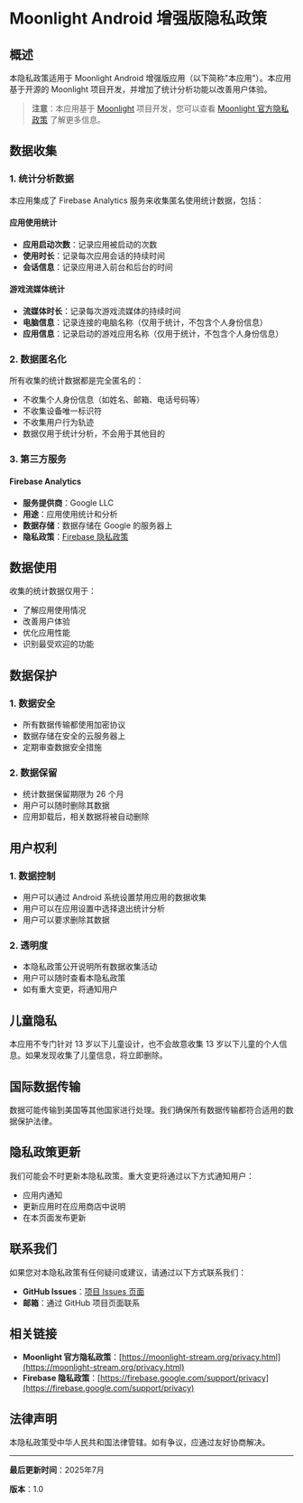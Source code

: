 # Moonlight Android 增强版隐私政策

## 概述

本隐私政策适用于 Moonlight Android 增强版应用（以下简称"本应用"）。本应用基于开源的 Moonlight 项目开发，并增加了统计分析功能以改善用户体验。

> **注意**：本应用基于 [Moonlight](https://moonlight-stream.org/) 项目开发，您可以查看 [Moonlight 官方隐私政策](https://moonlight-stream.org/privacy.html) 了解更多信息。

## 数据收集

### 1. 统计分析数据

本应用集成了 Firebase Analytics 服务来收集匿名使用统计数据，包括：

#### 应用使用统计
- **应用启动次数**：记录应用被启动的次数
- **使用时长**：记录每次应用会话的持续时间
- **会话信息**：记录应用进入前台和后台的时间

#### 游戏流媒体统计
- **流媒体时长**：记录每次游戏流媒体的持续时间
- **电脑信息**：记录连接的电脑名称（仅用于统计，不包含个人身份信息）
- **应用信息**：记录启动的游戏应用名称（仅用于统计，不包含个人身份信息）

### 2. 数据匿名化

所有收集的统计数据都是完全匿名的：
- 不收集个人身份信息（如姓名、邮箱、电话号码等）
- 不收集设备唯一标识符
- 不收集用户行为轨迹
- 数据仅用于统计分析，不会用于其他目的

### 3. 第三方服务

#### Firebase Analytics
- **服务提供商**：Google LLC
- **用途**：应用使用统计和分析
- **数据存储**：数据存储在 Google 的服务器上
- **隐私政策**：[Firebase 隐私政策](https://firebase.google.com/support/privacy)

## 数据使用

收集的统计数据仅用于：
- 了解应用使用情况
- 改善用户体验
- 优化应用性能
- 识别最受欢迎的功能

## 数据保护

### 1. 数据安全
- 所有数据传输都使用加密协议
- 数据存储在安全的云服务器上
- 定期审查数据安全措施

### 2. 数据保留
- 统计数据保留期限为 26 个月
- 用户可以随时删除其数据
- 应用卸载后，相关数据将被自动删除

## 用户权利

### 1. 数据控制
- 用户可以通过 Android 系统设置禁用应用的数据收集
- 用户可以在应用设置中选择退出统计分析
- 用户可以要求删除其数据

### 2. 透明度
- 本隐私政策公开说明所有数据收集活动
- 用户可以随时查看本隐私政策
- 如有重大变更，将通知用户

## 儿童隐私

本应用不专门针对 13 岁以下儿童设计，也不会故意收集 13 岁以下儿童的个人信息。如果发现收集了儿童信息，将立即删除。

## 国际数据传输

数据可能传输到美国等其他国家进行处理。我们确保所有数据传输都符合适用的数据保护法律。

## 隐私政策更新

我们可能会不时更新本隐私政策。重大变更将通过以下方式通知用户：
- 应用内通知
- 更新应用时在应用商店中说明
- 在本页面发布更新

## 联系我们

如果您对本隐私政策有任何疑问或建议，请通过以下方式联系我们：

- **GitHub Issues**：[项目 Issues 页面](https://github.com/qiin2333/moonlight-android/issues)
- **邮箱**：通过 GitHub 项目页面联系

## 相关链接

- **Moonlight 官方隐私政策**：[https://moonlight-stream.org/privacy.html](https://moonlight-stream.org/privacy.html)
- **Firebase 隐私政策**：[https://firebase.google.com/support/privacy](https://firebase.google.com/support/privacy)

## 法律声明

本隐私政策受中华人民共和国法律管辖。如有争议，应通过友好协商解决。

---

**最后更新时间**：2025年7月

**版本**：1.0
